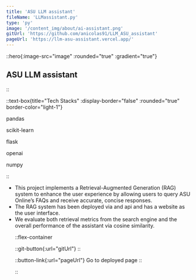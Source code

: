 ```yaml
---
title: 'ASU LLM assistant'
fileName: 'LLMassistant.py'
type: 'py'
image: '/content_img/about/ai-assistant.png'
gitUrl: 'https://github.com/anicolas91/LLM_ASU_assistant'
pageUrl: 'https://llm-asu-assistant.vercel.app/'
---
```


::hero{:image-src="image" :rounded="true" :gradient="true"}

## ASU LLM assistant

::

::text-box{title="Tech Stacks" :display-border="false" :rounded="true" border-color="light-1"}
<div class="grid grid-cols-2 gap-1">
<p>pandas</p>
<p>scikit-learn</p>
<p>flask</p>
<p>openai</p>
<p>numpy</p>
</div>

::

<ul class="mcl-list mcl-list-warning mb-md">
  <li> This project implements a Retrieval-Augmented Generation (RAG) system to enhance the user experience by allowing users to query ASU Online’s FAQs and receive accurate, concise responses.  </li>
  <li> The RAG system has been deployed via and api and has a website as the user interface. </li>
  <li> We evaluate both retrieval metrics from the search engine and the overall performance of the assistant via cosine similarity. </li>

::flex-container

::git-button{:url="gitUrl"}
::

::button-link{:url="pageUrl"}
Go to deployed page
::

::
